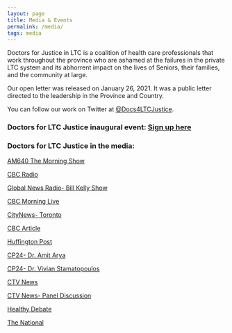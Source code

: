 ```yaml
---
layout: page
title: Media & Events
permalink: /media/
tags: media
---
```


Doctors for Justice in LTC is a coalition of health care professionals that work throughout the province who are ashamed at the failures in the private LTC system and its abhorrent impact on the lives of Seniors, their families, and the community at large.


Our open letter was released on January 26, 2021. It was a public letter directed to the leadership in the Province and Country.

You can follow our work on Twitter at [@Docs4LTCJustice](https://twitter.com/Docs4LTCJustice).


### Doctors for LTC Justice inaugural event: [Sign up here](https://www.eventbrite.ca/e/doctors-for-ltc-justice-panel-event-tickets-138020321497)


### Doctors for LTC Justice in the media:

[AM640 The Morning Show](https://omny.fm/shows/am640-the-morning-show/todays-show-few-long-term-care-homes-receive-publi)

[CBC Radio](https://www.cbc.ca/player/play/1848545347879)

[Global News Radio- Bill Kelly Show](https://omny.fm/shows/bill-kelly-show/doctors-for-justice-in-long-term-care-the-scienceu)

[CBC Morning Live](https://twitter.com/CBCMorningLive/status/1354085067207933953?s=20)

[CityNews- Toronto](https://toronto.citynews.ca/2021/01/26/doctors-researchers-call-for-long-term-care-changes-from-ontario-government/)

[CBC Article](https://www.cbc.ca/news/canada/toronto/ontario-long-term-care-1.5888226)

[Huffington Post](https://www.huffingtonpost.ca/entry/long-term-care-humanitarian-crisis_ca_601070d7c5b6a08142724e1f?ncid=tweetlnkcahpmg00000002)

[CP24- Dr. Amit Arya](https://www.cp24.com/video?clipId=2126532&binId=1.1127680&playlistPageNum=1)

[CP24- Dr. Vivian Stamatopoulos](https://www.cp24.com/we-re-losing-seniors-in-ltc-by-the-hour-doctor-1.5283065/dr-vivian-stamatopoulos-1.5283072)

[CTV News](https://www.ctvnews.ca/video?clipId=2126568)

[CTV News- Panel Discussion](https://www.ctvnews.ca/video?clipId=2126847)

[Healthy Debate](https://healthydebate.ca/opinions/ontarios-long-term-care-sector-is-in-a-grave-humanitarian-crisis)

[The National](https://www.youtube.com/watch?v=MZTYWJtEAKs&feature=youtu.be&ab_channel=CBCNews%3ATheNational)